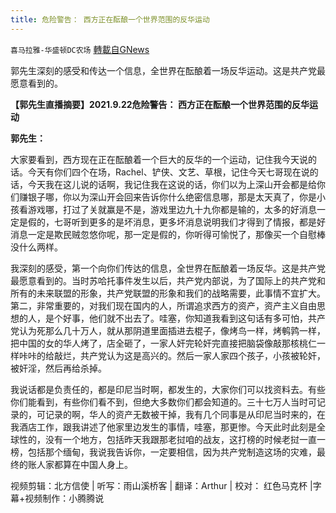 ```yaml
---
title: 危险警告： 西方正在酝酿一个世界范围的反华运动
---
```

`喜马拉雅-华盛顿DC农场` [轉載自GNews](https://gnews.org/zh-hans/1566364/)

郭先生深刻的感受和传达一个信息，全世界在酝酿着一场反华运动。这是共产党最愿意看到的。

**【郭先生直播摘要】****2021.9.22****危险警告： 西方正在酝酿一个世界范围的反华运动**

**郭先生：**

大家要看到，西方现在正在酝酿着一个巨大的反华的一个运动，记住我今天说的话。今天有你们四个在场，Rachel、铲侠、文艺、草根，记住今天七哥现在说的话，今天我在这儿说的话啊，我记住我在这说的话，你们以为上深山开会都是给你们赚银子哪，你以为深山开会回来告诉你什么绝密信息哪，那是太天真了，你是小孩看游戏哪，打过了关就赢是不是，游戏里边九十九你都是输的，太多的好消息一定是假的，七哥听到更多的是坏消息，更多坏消息说明我们才得到了情报，都是好消息一定是欺民贼忽悠你呢，那一定是假的，你听得可愉悦了，那像买一个自慰棒没什么两样。

我深刻的感受，第一个向你们传达的信息，全世界在酝酿着一场反华。这是共产党最愿意看到的。当时苏哈托事件发生以后，共产党内部说，为了国际上的共产党和所有的未来联盟的形象，共产党联盟的形象和我们的战略需要，此事情不宜扩大。第二，非常重要的，对我们现在国内的人，所谓追求西方的资产，资产主义自由思想的人，是个好事，他们就不出去了。哇塞，你知道我看到这句话有多可怕，共产党认为死那么几十万人，就从那阴道里面插进去棍子，像烤鸟一样，烤鹌鹑一样，把中国的女的华人烤了，店全砸了，一家人奸完轮奸完直接把脑袋像敲那核桃仁一样咔咔的给敲烂，共产党认为这是高兴的。然后一家人家四个孩子，小孩被轮奸，被奸淫，然后再给杀掉。

我说话都是负责任的，都是印尼当时啊，都发生的，大家你们可以找资料去。有些你们能看到，有些你们看不到，但绝大多数你们都会知道的。三十七万人当时可记录的，可记录的啊，华人的资产无数被干掉，我有几个同事是从印尼当时来的，在我酒店工作，跟我讲述了他家里边发生的事情，哇塞，那更惨。今天此时此刻是全球性的，没有一个地方，包括昨天我跟那老挝咱的战友，这打榜的时候老挝一直一榜，包括那个缅甸，我说我告诉你，一定要相信，因为共产党制造这场的灾难，最终的账人家都算在中国人身上。

视频剪辑：北方信使 | 听写：雨山溪桥客 | 翻译：Arthur | 校对： 红色马克杯 |字幕+视频制作：小腾腾说
